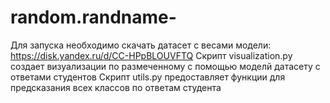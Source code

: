 # random.randname-
Для запуска необходимо скачать датасет с весами модели: https://disk.yandex.ru/d/CC-HPpBLOUVFTQ 
Скрипт visualization.py создает визуализации по размеченному с помощью моделй датасету с ответами студентов
Скрипт utils.py предоставляет функции для предсказания всех классов по ответам студента